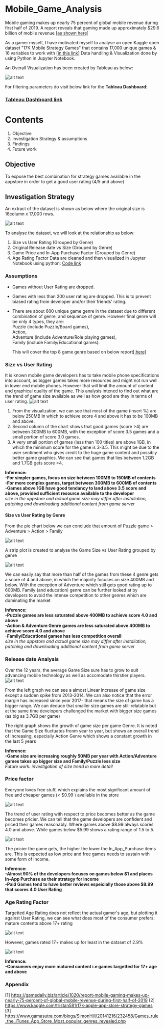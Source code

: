 # Mobile_Game_Analysis
Mobile gaming makes up nearly 75 percent of global mobile revenue during first half of 2019. A report reveals that gaming made up approximately $29.6 billion of mobile revenue [[as shown here]](https://gamedaily.biz/article/1020/report-mobile-gaming-makes-up-nearly-75-percent-of-global-mobile-revenue-during-first-half-of-2019)

As a gamer myself, I have motivated myself to analyse an open Kaggle open dataset "17K Mobile Strategy Games" that contains 17,000 unique games & 16 variables to work with [[in this link]](https://www.kaggle.com/tristan581/17k-apple-app-store-strategy-games) Data handling & Visualization done by using Python in Jupyter Notebook.

An Overall Visualization has been created by Tableau as below:

![alt text](https://github.com/hkhoi/Mobile_Game_Analysis/blob/master/Image/10%20Overall%20Analysis.PNG)

For filtering parameters do visit below link for the **Tableau Dashboard**:<br/>

### [Tableau Dashboard link](https://public.tableau.com/profile/hoihk?fbclid=IwAR0F4YRrr_ziOd63GU7dfRYBrKJXRX0MfgSA2WlGVSzzTC1sLXUD9M6CMSg#!/vizhome/Mobile_Game_Analysis/Dashboard1)

# Contents
1. Objective
2. Investigation Strategy & assumptions
3. Findings
4. Future work


## Objective
To expose the best combination for strategy games available in the appstore in order to get a good user rating (4/5 and above)

## Investigation Strategy
An extract of the dataset is shown as below where the original size is 16column x 17,000 rows.

![alt text](https://github.com/hkhoi/Mobile_Game_Analysis/blob/master/Image/11%20Ori%20dataset.PNG)

To analyse the dataset, we will look at the relationship as below:

1. Size vs User Rating (Grouped by Genre)
2. Original Release date vs Size (Grouped by Genre)
3. Game Price and In-App Purchase Factor (Grouped by Genre)
4. Age Rating Factor
Data are cleaned and then visualized in Jupyter Notebook using python:
[Code link](https://github.com/hkhoi/Mobile_Game_Analysis/blob/master/17K%20Mobile%20Game%20Analysis.ipynb)

### Assumptions
- Games without User Rating are dropped.
- Games with less than 200 user rating are dropped. This is to prevent biased rating from developer and/or their friends' rating.
- There are about 600 unique game genre in the dataset due to different combination of genre, and sequence of genre. 
  However final genre will be only 4 types, they are:<br/>
  Puzzle (include Puzzle/Board games), <br/>
  Action, <br/>
  Adventure (include Adventure/Role playing games),<br/>
  Family (include Family/Educational games).<br/>
  
  This will cover the top 8 game genre based on below report[[ here]](https://www.gamasutra.com/blogs/SimonHill/20141216/232458/Games_rule_the_iTunes_App_Store_Most_popular_genres_revealed.php)





### Size vs User Rating
It is known mobile game developers has to take mobile phone specifications into account, as bigger games takes more resources and might not run well in lower end mobile phones. However that will limit the amount of content and graphical quality of the game.
This analysis intened to find out what are the trend of game size available as well as how good are they in terms of user rating.
![alt text](https://github.com/hkhoi/Mobile_Game_Analysis/blob/master/Image/01%20Size%20vs%20UR.PNG)

1. From the visualization, we can see that most of the game (insert %) are below 250MB
In which to achieve score 4 and above it has to be 100MB and above. 
2. Second column of the chart shows that good games (score >4) are between 300MB to 600MB, with the exception of score 3.5 games and a small portion of score 3.0 games.
3. A very small portion of games (less than 100 titles) are above 1GB, in which the minimum score for the game is 3-3.5. This might be due to the user sentiment who gives credit to the huge game content and possibly better game graphics.
We can see that games that lies between 1.2GB and 1.7GB gets score >4.


 **Inference:<br/>
 -For simpler games, focus on size between 100MB to 150MB of contents<br/>
 -For more complex games, target between 300MB to 600MB of contents<br/>
 -Games above 1GB have good tendancy to land above 3.5 score and above, provided sufficient resource available to the developer<br/>**
  *size in the appstore and actual game size may differ after installation, patching and downloading additional content from game server*



#### Size vs User Rating by Genre
From the pie chart below we can conclude that amount of Puzzle game > Adventure > Action > Family

![alt text](https://github.com/hkhoi/Mobile_Game_Analysis/blob/master/Image/04%20Genre%20Pie%20Chart.PNG)

A strip plot is created to analyse the Game Size vs User Rating grouped by genre

![alt text](https://github.com/hkhoi/Mobile_Game_Analysis/blob/master/Image/03%20Game%20Size%20vs%20Genre%20by%20Rating.PNG)

We can easily say that more than half of the games from these 4 genre gets a score of 4 and above, in which the majority focuses on size 400MB and below. With the exception of Adventure which still gets good rating up to 600MB. Family (and education) genre can be further looked at by developers to avoid the intense competition to other genres which are dominating the market

**Inference: <br/>
-Puzzle games are less saturated above 400MB to achieve score 4.0 and above<br/>
-Action & Adventure Genre games are less saturated above 400MB to achieve score 4.0 and above<br/>
-Family/Educational games has less competition overall**<br/>
*size in the appstore and actual game size may differ after installation, patching and downloading additional content from game server*



### Release date Analysis
Over the 12 years, the average Game Size sure has to grow to suit advancing mobile technology as well as accomodate thirstier players.
 ![alt text](https://github.com/hkhoi/Mobile_Game_Analysis/blob/master/Image/05%20Game%20Size%20changes%20over%2012%20years.PNG)

From the left graph we can see a almost Linear increase of game size except a sudden spike from 2013-2014. We can also notice that the error margin has increased since year 2017- that means the size of game has a bigger range. We can deduce that smaller size games are still relatable but at the same time developers challenged the market with bigger size games (as big as 3.7GB per game)

The right graph shows the growth of game size per game Genre. It is noted that the Game Size fluctuates fronm year to year, but shows 
an overall trend of increasing, especially Action Genre which shows a constant growth in the last 5 years
 
 **Inference: <br/>
-Game size are increasing roughly 50MB per year with Action/Adventure games takes up bigger size and Family/Puzzle less size<br/>**
*Future work: investigation of size trend in more detail*
 
 
 
 ### Price factor 
Everyone loves free stuff, which explains the most significant amount of free and cheaper games (< $0.99 ) available in the store
 
 ![alt text](https://github.com/hkhoi/Mobile_Game_Analysis/blob/master/Image/06%20Game%20price%20vs%20user%20rating.PNG)
 
The trend of user rating with respect to price becomes better as the game becomes pricier. We can tell that the game developers are confident and priced their games reasonably. Where games above $8.99 always scores 4.0 and above. While games below $5.99 shows a rating range of 1.5 to 5.

 ![alt text](https://github.com/hkhoi/Mobile_Game_Analysis/blob/master/Image/07%20In%20App%20Purchase%20vs%20Game%20Price.PNG)
 
 The pricier the game gets, the higher the lower the In_App_Purchase items are. This is expected as low price and free games needs to sustain with some form of income.
 
  **Inference:<br/>
-Almost 90% of the developers focuses on games below $1 and places In-App Purchase as their strategy for income<br/>
-Paid Games tend to have better reviews espeicially those above $8.99 that scores 4.0 User Rating<br/>**
 
 
 ### Age Rating Factor
Targetted Age Rating does not reflect the actual gamer's age, but plotting it against User Rating, we can see what does most of the consumer prefers: mature contents above 17+ rating

 ![alt text](https://github.com/hkhoi/Mobile_Game_Analysis/blob/master/Image/09%20Age%20Rating%20vs%20User%20Rating.PNG)
 
However, games rated 17+ makes up for least in the dataset of 2.9%

 ![alt text](https://github.com/hkhoi/Mobile_Game_Analysis/blob/master/Image/08%20Age%20Rating%20Pie.PNG)
 
  **Inference: <br/>
-Consumers enjoy more matured content i.e games targetted for 17+ age and above**

### Appendix

 [1] https://gamedaily.biz/article/1020/report-mobile-gaming-makes-up-nearly-75-percent-of-global-mobile-revenue-during-first-half-of-2019
 [2] https://www.kaggle.com/tristan581/17k-apple-app-store-strategy-games
 [3]   https://www.gamasutra.com/blogs/SimonHill/20141216/232458/Games_rule_the_iTunes_App_Store_Most_popular_genres_revealed.php
